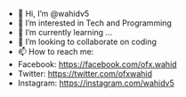 - 👋 Hi, I’m @wahidv5
- 👀 I’m interested in Tech and Programming
- 🌱 I’m currently learning ...
- 💞️ I’m looking to collaborate on coding
- 📫 How to reach me:
- Facebook: https://facebook.com/ofx.wahid
- Twitter: https://twitter.com/ofxwahid
- Instagram: https://instagram.com/wahidv5 
<!---
wahidv5/wahidv5 is a ✨ special ✨ repository because its `README.md` (this file) appears on your GitHub profile.
You can click the Preview link to take a look at your changes.
--->
